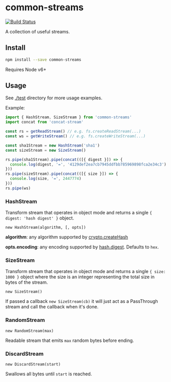 # common-streams

[![Build Status](https://travis-ci.org/blockai/common-streams.svg?branch=master)](https://travis-ci.org/blockai/common-streams)

A collection of useful streams.

## Install

```bash
npm install --save common-streams
```

Requires Node v6+

## Usage

See [./test](./test) directory for more usage examples.

Example:

```javascript
import { HashStream, SizeStream } from 'common-streams'
import concat from 'concat-stream'

const rs = getReadStream() // e.g. fs.createReadStream(...)
const ws = getWriteStream() // e.g. fs.createWriteStream(...)

const sha1Stream = new HashStream('sha1')
const sizeStream = new SizeStream()

rs.pipe(sha1Stream).pipe(concat(([{ digest }]) => {
  console.log(digest, '=', '4129def2ea7cb7945ddfbb785969898fca2e34c3')
}))
rs.pipe(sizeStream).pipe(concat(([{ size }]) => {
  console.log(size, '=', 2447774)
}))
rs.pipe(ws)
```

### HashStream

Transform stream that operates in object mode and returns a single `{ digest: 'hash digest' }` object.

`new HashStream(algorithm, [, opts])`

**algorithm**: any algorithm supported by [crypto.createHash](https://nodejs.org/api/crypto.html#crypto_crypto_createhash_algorithm)

**opts.encoding**: any encoding supported by [hash.digest](https://nodejs.org/api/crypto.html#crypto_hash_digest_encoding). Defaults to `hex`.

### SizeStream

Transform stream that operates in object mode and returns a single `{
size: 1000 }` object where the size is an integer representing the total
size in bytes of the stream.

`new SizeStream()`

If passed a callback `new SizeStream(cb)` it will just act as a
PassThrough stream and call the callback when it's done.

### RandomStream

`new RandomStream(max)`

Readable stream that emits `max` random bytes before ending.

### DiscardStream

`new DiscardStream(start)`

Swallows all bytes until `start` is reached.

